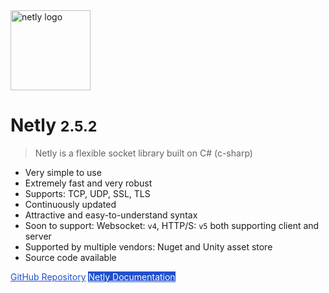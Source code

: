 <img alt="netly logo" width="128px" height="auto" src="https://media.githubusercontent.com/media/alec1o/Netly/main/docs/_media/netly.png" />

# Netly <small>2.5.2</small>

> Netly is a flexible socket library built on C# (c-sharp)

- Very simple to use
- Extremely fast and very robust
- Supports: TCP, UDP, SSL, TLS
- Continuously updated
- Attractive and easy-to-understand syntax
- Soon to support: Websocket: ``v4``, HTTP/S: ``v5`` both supporting client and server
- Supported by multiple vendors: Nuget and Unity asset store
- Source code available

<a href="https://github.com/alec1o/Netly/" style="color: #2050ce; border-color: #2050ce;">GitHub Repository</a>
<a href="/Overview" style="color: white; border-color: #2050ce; background-color: #2050ce;">Netly Documentation</a>
